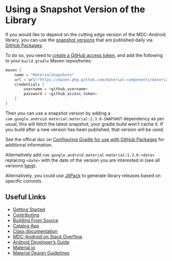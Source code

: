 <!--docs:
title: "Using Snapshot Version"
layout: landing
section: docs
path: /docs/using-snapshot-version/
-->

# Using a Snapshot Version of the Library

If you would like to depend on the cutting edge version of the MDC-Android
library, you can use the
[snapshot versions](https://github.com/material-components/material-components-android/packages/81484)
that are published daily via
[GitHub Packages](https://help.github.com/en/packages/publishing-and-managing-packages/about-github-packages).

To do so, you need to
[create a GitHub access token](https://help.github.com/en/github/authenticating-to-github/creating-a-personal-access-token-for-the-command-line#creating-a-token),
and add the following to your `build.gradle` Maven repositories:

```groovy
maven {
    name = "MaterialSnapshots"
    url = uri("https://maven.pkg.github.com/material-components/material-components-android")
    credentials {
        username = <github_username>
        password = <github_access_token>
    }
}
```

Then you can use a snapshot version by adding a
`com.google.android.material:material:1.3.0-SNAPSHOT` dependency as per usual,
this will fetch the latest snapshot, your gradle build won't cache it. If you
build after a new version has been published, that version will be used.

See the offical doc on
[Configuring Gradle for use with GitHub Packages](https://help.github.com/en/github/managing-packages-with-github-packages/configuring-gradle-for-use-with-github-packages)
for additional information.

Alternatively add `com.google.android.material:material:1.3.0-<date>` replacing
`<date>` with the date of the version you are interested in (see all versions
[here](https://github.com/material-components/material-components-android/packages/81484/versions)).

Alternatively, you could use
[JitPack](https://jitpack.io/#material-components/material-components-android)
to generate library releases based on specific commits.

## Useful Links

-   [Getting Started](getting-started.md)
-   [Contributing](contributing.md)
-   [Building From Source](building-from-source.md)
-   [Catalog App](catalog-app.md)
-   [Class documentation](https://developer.android.com/reference/com/google/android/material/classes)
-   [MDC-Android on Stack Overflow](https://www.stackoverflow.com/questions/tagged/material-components+android)
-   [Android Developer’s Guide](https://developer.android.com/training/material/index.html)
-   [Material.io](https://www.material.io)
-   [Material Design Guidelines](https://material.google.com)
